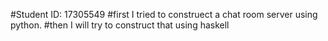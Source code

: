 #Student ID: 17305549
#first I tried to construect a chat room server using python.
#then I will try to construct that using haskell
